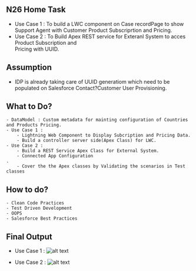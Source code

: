 ## N26 Home Task
   - Use Case 1 : To build a LWC component on Case recordPage to show Support Agent with Customer    Product Subscriprtion and Pricing.
   - Use Case 2 : To Build Apex REST service for Exteranl System to acces Product Subscription and   
    Pricing with UUID.

## Assumption
   - IDP is already taking care of UUID generatiom which need to be populated on Salesforce Contact?Customer User Provisioning.

## What to Do?
    - DataModel : Custom metadata for mainting configuration of Countries and Products Pricing.
    - Use Case 1 :
        - Lightning Web Component to Display Subcription and Pricing Data.
        - Build a controller server side(Apex Class) for LWC.
    - Use Case 2 :
        - Build a REST Service Apex Class for External System.
        - Connected App Configuration
    .
        - Cover the the Apex classes by Validating the scenarios in Test classes

## How to do?
    - Clean Code Practices
    - Test Driven Development
    - OOPS
    - Salesforce Best Practices

## Final Output

   - Use Case  1 :
     ![alt text](https://github.com/nishant-wavhal/Beyonexx/blob/master/N26UseCase1.png)

   - Use Case 2 :
      ![alt text](https://github.com/nishant-wavhal/Beyonexx/blob/master/N26UseCase2.png)
